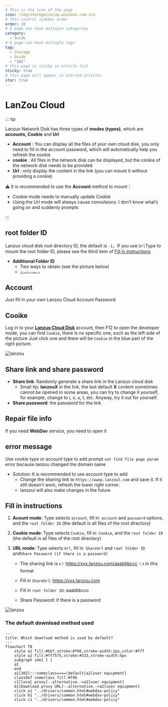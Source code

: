 ```yaml
---
# This is the icon of the page
icon: /img/storegeico/up.woozooo.com.ico
# This control sidebar order
order: 20
# A page can have multiple categories
category:
  - Guide
# A page can have multiple tags
tag:
  - Storage
  - Guide
  - "302"
# this page is sticky in article list
sticky: true
# this page will appear in starred articles
star: true
---
```


# LanZou Cloud

::: tip

Lanzuo Network Disk has three types of **modes (types)**, which are **accounts, Cookie** and **Url**

- **Account** : You can display all the files of your own cloud disk, you only need to fill in the account password, which will automatically help you refresh the cookie
- **cookie** : All files in the network disk can be displayed, but the cookie of the network disk needs to be provided
- **Url** : only display the content in the link (you can mount it without providing a cookie)



:warning: It is recommended to use the **Account** method to mount：

- Cookie mode needs to manually update Cookie
- Using the Url mode will always cause convulsions. I don’t know what’s going on and suddenly prompts

:::

## **root folder ID**

Lanzuo cloud disk root directory ID, the default is `-1`，If you use `Url`Type to mount the root folder ID, please see the third item of [Fill in instructions](#fill-in-instructions)

- **Additional Folder ID**
  - Two ways to obtain (see the picture below)
  - <img src="/img/drivers/lanzou/lanzou2.gif" alt="LanZou folder_id" style="zoom:50%;" />



## **Account**

Just fill in your own Lanzou Cloud Account Password



## **Cooike**

Log in to your [**Lanzuo Cloud Disk**](https://pc.woozooo.com/) account, then F12 to open the developer mode, you can find `Cookie`, there is no specific one, such as the left side of the picture Just click one and there will be `Cookie` in the blue part of the right picture.

![lanzou](/img/drivers/lanzou/lanzou1.png)



## **Share link and share password**

- **Share link**: Randomly generate a share link in the Lanzuo cloud disk
   - Small tip: **lanzouX** in the link, the last default **X** content sometimes cannot be opened in some areas, you can try to change it yourself, for example, change to i, x, u, t, etc. Anyway, try it out for yourself.
- **Share password**: the password for the link



## **Repair file info**

If you need **WebDav** service, you need to open it



## **error message**

Use cookie type or account type to add prompt `not find file page param` error because lanzou changed the domain name

- Solution: It is recommended to use account type to add
   - Change the sharing link to `https://wwop.lanzoul.com` and save it. If it still doesn't work, refresh the lower right corner.
   - lanzoul will also make changes in the future



## **Fill in instructions**

1. **Acount mode**: Type selects `account`, fill in` account` and `password` options, and the `root folder ID` (the default is all files of the root directory)

2. **Cookie mode**: Type selects `Cookie`, fill in` Cookie`, and the `root folder ID` (the default is all files of the root directory)

3. **URL mode**: Type selects `Url`, fill in` ShareUrl` and `root folder ID` and`Share Password (if there is a password)` 

   - The sharing link is :point_right: https://xxx.lanzou.com/aaabbbccc :point_left: in this format

   - Fill in `ShareUrl`: https://xxx.lanzou.com

   - Fill in `root folder ID`: aaabbbccc

   - Share Password: if there is a password

![lanzou](/img/drivers/lanzou/lanzou_add.png)



### **The default download method used**

```mermaid
---
title: Which download method is used by default?
---
flowchart TB
    style a1 fill:#bbf,stroke:#f66,stroke-width:2px,color:#fff
    style a2 fill:#ff7575,stroke:#333,stroke-width:4px
    subgraph ide1 [ ]
    a1
    end
    a1[302]:::someclass====|default|a2[user equipment]
    classDef someclass fill:#f96
    c1[local proxy]-.alternative.->a2[user equipment]
    b1[Download proxy URL]-.alternative.->a2[user equipment]
    click a1 "../drivers/common.html#webdav-policy"
    click b1 "../drivers/common.html#webdav-policy"
    click c1 "../drivers/common.html#webdav-policy"
```
